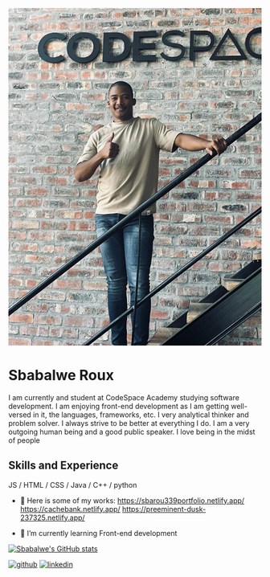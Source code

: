 ![Student at CodeSpace academy](IMG-20240124-WA0081.jpg)
# Sbabalwe Roux
I am currently and student at CodeSpace Academy studying software development. I am enjoying front-end development as I am getting well-versed in it, the languages, frameworks, etc. I very analytical thinker and problem solver. I always strive to be better at everything I do. I am a very outgoing human being and a good public speaker. I love being in the midst of people

## Skills and Experience 
JS / HTML / CSS / Java / C++ / python

- 🔭 Here is some of my works:
           https://sbarou339portfolio.netlify.app/
           https://cachebank.netlify.app/
           https://preeminent-dusk-237325.netlify.app/
  
- 🌱 I’m currently learning Front-end development 

[![Sbabalwe's GitHub stats](https://github-readme-stats.vercel.app/api?username=SbaRou339)](https://github.com/SbaRou339/github-readme-stats)

[<img src='https://cdn.jsdelivr.net/npm/simple-icons@3.0.1/icons/github.svg' alt='github' height='40'>](https://github.com/SbaRoux339)  [<img src='https://cdn.jsdelivr.net/npm/simple-icons@3.0.1/icons/linkedin.svg' alt='linkedin' height='40'>](https://www.linkedin.com/in/https://www.linkedin.com/in/sbabalwe-roux-551991170//)  
